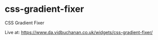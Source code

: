 # css-gradient-fixer
CSS Gradient Fixer

Live at: https://www.da.vidbuchanan.co.uk/widgets/css-gradient-fixer/
